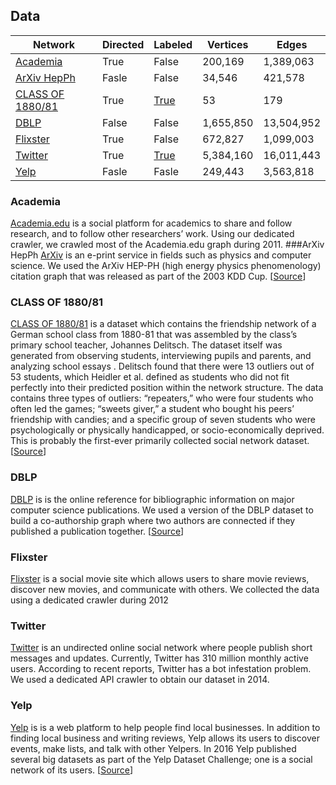 ## Data
| Network               | Directed | Labeled   | Vertices  | Edges      |
|-----------------------|----------|-----------|-----------|------------|
| [Academia][1]         | True     | False     | 200,169   | 1,389,063  |
| [ArXiv HepPh][2]      | Fasle    | False     | 34,546    | 421,578    |
| [CLASS OF 1880/81][3] | True     | [True][8] | 53        | 179        |
| [DBLP][4]             | False    | False     | 1,655,850 | 13,504,952 |
| [Flixster][5]         | True     | False     | 672,827   | 1,099,003  |
| [Twitter][6]          | True     | [True][9] | 5,384,160 | 16,011,443 |
| [Yelp][7]             | Fasle    | Fasle     | 249,443   | 3,563,818  |

### Academia
[Academia.edu][10] is a social platform for academics to share and follow research, and to follow other researchers’ work. Using our dedicated crawler,
we crawled most of the Academia.edu graph during 2011.
###ArXiv HepPh
[ArXiv][11] is an e-print service in fields such as physics and computer science.
We used the ArXiv HEP-PH (high energy physics phenomenology) citation graph that was released as part of the 2003 KDD Cup. [[Source][17]]
### CLASS OF 1880/81
[CLASS OF 1880/81][12] is a dataset which contains the friendship network of a German school class from 1880-81 that was assembled by the class’s primary school teacher, Johannes Delitsch.
The dataset itself was generated from observing students, interviewing pupils and parents, and analyzing school essays .
Delitsch found that there were 13 outliers out of 53 students, which Heidler et al. defined as students who did not fit perfectly into their predicted position within the network structure.
The data contains three types of outliers: “repeaters,” who were four
students who often led the games; “sweets giver,” a student who bought
his peers’ friendship with candies; and a specific group of seven students
who were psychologically or physically handicapped, or socio-economically deprived.
This is probably the first-ever primarily collected social network dataset. [[Source][18]]
### DBLP
[DBLP][13] is  is the online reference for bibliographic information on major computer science publications.
We used a version of the DBLP dataset to build a co-authorship graph where two authors are connected if they published
a publication together. [[Source][19]]
### Flixster
[Flixster][14] is a social movie site which allows users to share movie reviews, discover new movies, and communicate with others.
We collected the data using a dedicated crawler during 2012
### Twitter
[Twitter][15] is an undirected online social network where people publish
short messages and updates. Currently, Twitter has 310 million monthly
active users. According to recent reports, Twitter has a bot infestation
problem. We used a dedicated API crawler to obtain our dataset
in 2014.
### Yelp
[Yelp][16] is is a web platform to help people find local businesses.
In addition to finding local business and writing reviews, Yelp allows its users to discover
events, make lists, and talk with other Yelpers.
In 2016 Yelp published several big datasets as part of the Yelp Dataset Challenge; one is a social network of its users. [[Source][20]]


[1]: https://drive.google.com/file/d/16K1QrjM98B6Rj1qQv1YmllZfMBc5Hfq0/view?usp=sharing
[2]: http://proj.ise.bgu.ac.il/sns/datasets/Cit-HepPh.txt.csv.gz
[3]: http://proj.ise.bgu.ac.il/sns/datasets/Relationship_patterns_in_the_19th_century.csv
[4]: http://proj.ise.bgu.ac.il/sns/datasets/dblp_coauthorship.csv.csv.gz
[5]: http://proj.ise.bgu.ac.il/sns/datasets/flixster.csv.gz
[6]: https://drive.google.com/file/d/1lWTlzwBJqFFRxlHNsr4E2bDQ8ko95HcZ/view?usp=sharing
[7]: http://proj.ise.bgu.ac.il/sns/datasets/yelp_user_graph.csv.csv.gz
[8]: http://proj.ise.bgu.ac.il/sns/datasets/Relationship_patterns_labels.csv
[9]: https://drive.google.com/file/d/1lWTlzwBJqFFRxlHNsr4E2bDQ8ko95HcZ/view?usp=sharing
[10]: https://www.academia.edu/
[11]: https://arxiv.org
[12]: http://www.sciencedirect.com/science/article/pii/S0378873313000865
[13]: http://dblp.uni-trier.de/
[14]: http://flixster.com/
[15]: http://twitter.com
[16]: http://yelp.com
[17]: https://snap.stanford.edu/data/cit-HepPh.html
[18]: https://github.com/gephi/gephi/wiki/Datasets
[19]: http://dblp.uni-trier.de/xml/
[20]: https://www.yelp.com/dataset_challenge
